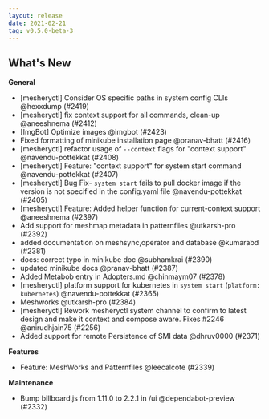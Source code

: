 ```yaml
---
layout: release
date: 2021-02-21
tag: v0.5.0-beta-3
---
```


## What's New

**General**
- [mesheryctl] Consider OS specific paths in system config CLIs @hexxdump (#2419)
- [mesheryctl] fix context support for all commands, clean-up @aneeshnema (#2412)
- [ImgBot] Optimize images @imgbot (#2423)
- Fixed formatting of minikube installation page @pranav-bhatt (#2416)
- [mesheryctl] refactor usage of `--context` flags for "context support" @navendu-pottekkat (#2408)
- [mesheryctl] Feature: "context support" for system start command @navendu-pottekkat (#2407)
- [mesheryctl] Bug Fix- `system start` fails to pull docker image if the version is not specified in the config.yaml file @navendu-pottekkat (#2405)
- [mesheryctl] Feature: Added helper function for current-context support  @aneeshnema (#2397)
- Add support for meshmap metadata in patternfiles @utkarsh-pro (#2392)
- added documentation on meshsync,operator and database @kumarabd (#2381)
- docs: correct typo in minikube doc @subhamkrai (#2390)
- updated minikube docs @pranav-bhatt (#2387)
- Added Metabob entry in Adopters.md @chinmaym07 (#2378)
- [mesheryctl] platform support for kubernetes in `system start` (`platform: kubernetes`) @navendu-pottekkat (#2365)
- Meshworks @utkarsh-pro (#2384)
- [mesheryctl] Rework mesheryctl system channel to confirm to latest design and make it context and compose aware. Fixes #2246 @anirudhjain75 (#2256)
- Added support for remote Persistence of SMI data @dhruv0000 (#2371)

**Features**

- Feature: MeshWorks and Patternfiles @leecalcote (#2339)

**Maintenance**

- Bump billboard.js from 1.11.0 to 2.2.1 in /ui @dependabot-preview (#2332)
